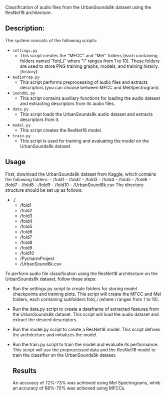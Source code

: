 Classification of audio files from the UrbanSounds8k dataset using the ResNet18 architecture.

## Description:
The system consists of the following scripts:
- `settings.py`
    - This script creates the "MFCC" and "Mel" folders (each containing folders named "fold_i" where "i" ranges from 1 to 10). These folders are used to store PNG training graphs, models, and training history. (history). 
- `AudioPrep.py`
    - This script performs preprocessing of audio files and extracts descriptors (you can choose between MFCC and MelSpectrogram).
- `SoundDS.py`
    - This script contains auxiliary functions for loading the audio dataset and extracting descriptors from its audio files.
- `data.py`
    - This script loads the UrbanSounds8k audio dataset and extracts descriptors from it.   
- `model.py`
    - This script creates the ResNet18 model.
- `train.py`
    - This script is used for training and evaluating the model on the UrbanSounds8k dataset.

## Usage
First, download the UrbanSounds8k dataset from Kaggle, which contains the following folders:
    - /fold1
    - /fold2
    - /fold3
    - /fold4
    - /fold5
    - /fold6
    - /fold7
    - /fold8
    - /fold9
    - /fold10
    - /UrbanSound8k.csv
The directory structure should be set up as follows:
- ./
    - /fold1
    - /fold2
    - /fold3
    - /fold4
    - /fold5
    - /fold6
    - /fold7
    - /fold8
    - /fold9
    - /fold10
    - /PycharmProject
    - /UrbanSound8k.csv
      
To perform audio file classification using the ResNet18 architecture on the UrbanSounds8k dataset, follow these steps:

- Run the settings.py script to create folders for storing model checkpoints and training plots. This script will create the MFCC and Mel folders, each containing subfolders fold_i (where i ranges from 1 to 10).

- Run the data.py script to create a dataframe of extracted features from the UrbanSounds8k dataset. This script will load the audio dataset and extract the desired descriptors.

- Run the model.py script to create a ResNet18 model. This script defines the architecture and initializes the model.

- Run the train.py script to train the model and evaluate its performance. This script will use the preprocessed data and the ResNet18 model to train the classifier on the UrbanSounds8k dataset.

  ## Results

  An accuracy of 72%-73% was achieved using Mel Spectrograms, while an accuracy of 68%-70% was achieved using MFCCs.

